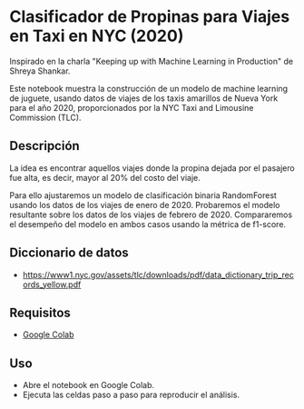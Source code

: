 # Clasificador de Propinas para Viajes en Taxi en NYC (2020)

Inspirado en la charla "Keeping up with Machine Learning in Production" de Shreya Shankar.

Este notebook muestra la construcción de un modelo de machine learning de juguete, usando datos de viajes de los taxis amarillos de Nueva York para el año 2020, proporcionados por la NYC Taxi and Limousine Commission (TLC).

## Descripción
La idea es encontrar aquellos viajes donde la propina dejada por el pasajero fue alta, es decir, mayor al 20% del costo del viaje.

Para ello ajustaremos un modelo de clasificación binaria RandomForest usando los datos de los viajes de enero de 2020. Probaremos el modelo resultante sobre los datos de los viajes de febrero de 2020. Compararemos el desempeño del modelo en ambos casos usando la métrica de f1-score.

## Diccionario de datos
- https://www1.nyc.gov/assets/tlc/downloads/pdf/data_dictionary_trip_records_yellow.pdf

## Requisitos
- [Google Colab](https://colab.research.google.com/)

## Uso
- Abre el notebook en Google Colab.
- Ejecuta las celdas paso a paso para reproducir el análisis.
